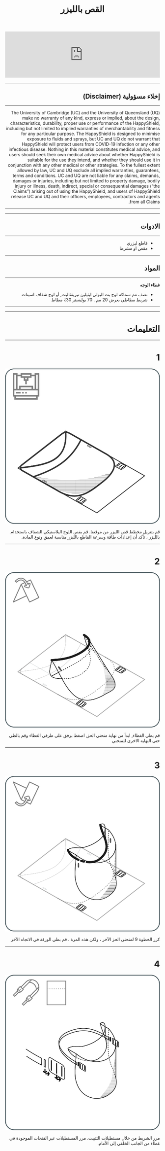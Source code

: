 ﻿---
layout: page
title: القص بالليزر 
tagline: &nbsp <span class="instructionsTaglineEmojiLinks"><a href = "https://github.com/HappyShield/HappyShield/tree/master/Templates/LaserCut" ><i class="em em-triangular_ruler" aria-role="presentation" aria-label="TRIANGULAR RULER"></i></a></span>
permalink: /laser-cut/ar/
language: ar
dir: rtl
---

<script src="https://snapwidget.com/js/snapwidget.js"></script>
<iframe src="https://snapwidget.com/embed/811086" class="snapwidget-widget" allowtransparency="true" frameborder="0" scrolling="no" style="border:none; overflow:hidden;  width:100%; "></iframe>

---

## إخلاء مسؤولية (Disclaimer)

---

The University of Cambridge (UC) and the University of Queensland (UQ) make no warranty of any kind, express or implied, about the design, characteristics, durability, proper use or performance of the HappyShield, including but not limited to implied warranties of merchantability and fitness for any particular purpose. The HappyShield is designed to minimise exposure to fluids and sprays, but UC and UQ do not warrant that HappyShield will protect users from COVID-19 infection or any other infectious disease. Nothing in this material constitutes medical advice, and users should seek their own medical advice about whether HappyShield is suitable for the use they intend, and whether they should use it in conjunction with any other medical or other strategies. To the fullest extent allowed by law, UC and UQ exclude all implied warranties, guarantees, terms and conditions. UC and UQ are not liable for any claims, demands, damages or injuries, including but not limited to property damage, bodily injury or illness, death, indirect, special or consequential damages (“the Claims”) arising out of using the HappyShield, and users of HappyShield release UC and UQ and their officers, employees, contractors and agents from all Claims.

---

---


## الادوات
---

* قاطع ليزري
* مقص او مشرط

---

## المواد

---

**غطاء الوجه**

* نصف مم سماكة لوح بت البولي ايثيلين تيريفثاليت,  أو لوح شفاف اسيتات
* شريط مطاطي بعرض 20 مم . 70 بوليستر 30٪ مطاط


---

---

# التعليمات

---

# 1

![](./Assets/Output/Steps/01.jpg)

قم بتنزيل مخطط قص الليزر من موقعنا.  قم بقص اللوح البلاستيكي الشفاف باستخدام بالليزر ، تأكد أن إعدادات طاقة وسرعة القاطع بالليزر مناسبة لعمق ونوع المادة. 

---

# 2	

![](./Assets/Output/Steps/02.jpg)

قم بطي الغطاء, ابدأ من نهاية منحني الحز, اصغط برفق على طرفي الغطاء وقم بالطي حتى النهاية الاخرى للمنحني 

--- 

# 3 	

![](./Assets/Output/Steps/03.jpg)

كرر الخطوة 9 لمنحنى الحز الآخر ، ولكن هذه المرة ، قم بطي الورقة في الاتجاه الآخر

---

# 4	

![](./Assets/Output/Steps/04.jpg)

مرر الشريط من خلال مستطيلات التثبيت. مرر المستطيلات عبر الفتحات الموجودة في غطاء من الجانب الخلفي إلى الأمام.


